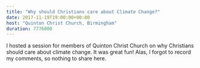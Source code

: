 ```yaml
---
title: "Why should Christians care about Climate Change?"
date: 2017-11-19T19:00:00+00:00
host: "Quinton Christ Church, Birmingham"
duration: 7776000
---
```


I hosted a session for members of Quinton Christ Church on why Christians should care about climate change. It was great fun! Alas, I forgot to record my comments, so nothing to share here.